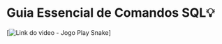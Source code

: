 # Guia Essencial de Comandos SQL💡

[![Link do video - Jogo Play Snake](https://imgur.com/a/zRCMgFC)]
